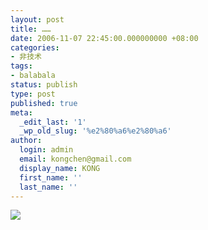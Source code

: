 ```yaml
---
layout: post
title: ……
date: 2006-11-07 22:45:00.000000000 +08:00
categories:
- 非技术
tags:
- balabala
status: publish
type: post
published: true
meta:
  _edit_last: '1'
  _wp_old_slug: '%e2%80%a6%e2%80%a6'
author:
  login: admin
  email: kongchen@gmail.com
  display_name: KONG
  first_name: ''
  last_name: ''
---
```

![](assets/x1pxOYwqu4SjF5RVPuLF2OFyJYOeCwcRN3J4ha79gIcY0rTksYVDIHOmgUE5KmIoJvZ2e450gVeXefXTkH0qJ95DKCEiJGr9soH7dEuenQnFg7PI8N0aSZwMHDg6f5IqNJ9a8uan4OgH9jCEGc6u0t6HzfbZYNsFB6D)